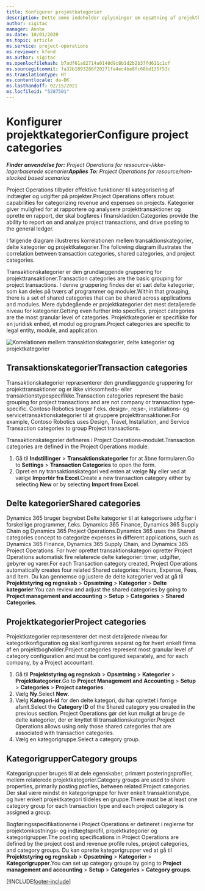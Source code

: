 ```yaml
---
title: Konfigurer projektkategorier
description: Dette emne indeholder oplysninger om opsætning af projektkategorier.
author: sigitac
manager: Annbe
ms.date: 10/01/2020
ms.topic: article
ms.service: project-operations
ms.reviewer: kfend
ms.author: sigitac
ms.openlocfilehash: b7adf61a82714a0148d9c8b1d2b2b37fd611c1cf
ms.sourcegitcommit: fa32b1893286f20271fa4ec4be8fc68bd135f53c
ms.translationtype: HT
ms.contentlocale: da-DK
ms.lasthandoff: 02/15/2021
ms.locfileid: "5287501"
---
```

# <a name="configure-project-categories"></a><span data-ttu-id="d5fb2-103">Konfigurer projektkategorier</span><span class="sxs-lookup"><span data-stu-id="d5fb2-103">Configure project categories</span></span>

<span data-ttu-id="d5fb2-104">_**Finder anvendelse for:** Project Operations for ressource-/ikke-lagerbaserede scenarier_</span><span class="sxs-lookup"><span data-stu-id="d5fb2-104">_**Applies To:** Project Operations for resource/non-stocked based scenarios_</span></span>

<span data-ttu-id="d5fb2-105">Project Operations tilbyder effektive funktioner til kategorisering af indtægter og udgifter på projekter.</span><span class="sxs-lookup"><span data-stu-id="d5fb2-105">Project Operations offers robust capabilities for categorizing revenue and expenses on projects.</span></span> <span data-ttu-id="d5fb2-106">Kategorier giver mulighed for at rapportere og analysere projekttransaktioner og oprette en rapport, der skal bogføres i finanskladden.</span><span class="sxs-lookup"><span data-stu-id="d5fb2-106">Categories provide the ability to report on and analyze project transactions, and drive posting to the general ledger.</span></span>

<span data-ttu-id="d5fb2-107">I følgende diagram illustreres korrelationen mellem transaktionskategorier, delte kategorier og projektkategorier.</span><span class="sxs-lookup"><span data-stu-id="d5fb2-107">The following diagram illustrates the correlation between transaction categories, shared categories, and project categories.</span></span> 

<span data-ttu-id="d5fb2-108">Transaktionskategorier er den grundlæggende gruppering for projekttransaktioner.</span><span class="sxs-lookup"><span data-stu-id="d5fb2-108">Transaction categories are the basic grouping for project transactions.</span></span> <span data-ttu-id="d5fb2-109">I denne gruppering findes der et sæt delte kategorier, som kan deles på tværs af programmer og moduler.</span><span class="sxs-lookup"><span data-stu-id="d5fb2-109">Within that grouping, there is a set of shared categories that can be shared across applications and modules.</span></span> <span data-ttu-id="d5fb2-110">Mere dybdegående er projektkategorier det mest detaljerede niveau for kategorier.</span><span class="sxs-lookup"><span data-stu-id="d5fb2-110">Getting even further into specifics, project categories are the most granular level of categories.</span></span> <span data-ttu-id="d5fb2-111">Projektkategorier er specifikke for en juridisk enhed, et modul og program.</span><span class="sxs-lookup"><span data-stu-id="d5fb2-111">Project categories are specific to legal entity, module, and application.</span></span>

![Korrelationen mellem transaktionskategorier, delte kategorier og projektkategorier](media/project-categories.png)

## <a name="transaction-categories"></a><span data-ttu-id="d5fb2-113">Transaktionskategorier</span><span class="sxs-lookup"><span data-stu-id="d5fb2-113">Transaction categories</span></span>

<span data-ttu-id="d5fb2-114">Transaktionskategorier repræsenterer den grundlæggende gruppering for projekttransaktioner og er ikke virksomheds- eller transaktionstypespecifikke.</span><span class="sxs-lookup"><span data-stu-id="d5fb2-114">Transaction categories represent the basic grouping for project transactions and are not company or transaction type-specific.</span></span> <span data-ttu-id="d5fb2-115">Contoso Robotics bruger f.eks. design-, rejse-, installations- og servicetransaktionskategorier til at gruppere projekttransaktioner.</span><span class="sxs-lookup"><span data-stu-id="d5fb2-115">For example, Contoso Robotics uses Design, Travel, Installation, and Service Transaction categories to group Project transactions.</span></span>

<span data-ttu-id="d5fb2-116">Transaktionskategorier defineres i Project Operations-modulet.</span><span class="sxs-lookup"><span data-stu-id="d5fb2-116">Transaction categories are defined in the Project Operations module.</span></span> 
1. <span data-ttu-id="d5fb2-117">Gå til **Indstillinger** \> **Transaktionskategorier** for at åbne formularen.</span><span class="sxs-lookup"><span data-stu-id="d5fb2-117">Go to **Settings** \> **Transaction Categories** to open the form.</span></span> 
2. <span data-ttu-id="d5fb2-118">Opret en ny transaktionskategori ved enten at vælge **Ny** eller ved at vælge **Importér fra Excel**.</span><span class="sxs-lookup"><span data-stu-id="d5fb2-118">Create a new transaction category either by selecting **New** or by selecting **Import from Excel**.</span></span>

## <a name="shared-categories"></a><span data-ttu-id="d5fb2-119">Delte kategorier</span><span class="sxs-lookup"><span data-stu-id="d5fb2-119">Shared categories</span></span>

<span data-ttu-id="d5fb2-120">Dynamics 365 bruger begrebet Delte kategorier til at kategorisere udgifter i forskellige programmer, f.eks. Dynamics 365 Finance, Dynamics 365 Supply Chain og Dynamics 365 Project Operations.</span><span class="sxs-lookup"><span data-stu-id="d5fb2-120">Dynamics 365 uses the Shared categories concept to categorize expenses in different applications, such as Dynamics 365 Finance, Dynamics 365 Supply Chain, and Dynamics 365 Project Operations.</span></span> <span data-ttu-id="d5fb2-121">For hver oprettet transaktionskategori opretter Project Operations automatisk fire relaterede delte kategorier: timer, udgifter, gebyrer og varer.</span><span class="sxs-lookup"><span data-stu-id="d5fb2-121">For each Transaction category created, Project Operations automatically creates four related Shared categories: Hours, Expense, Fees, and Item.</span></span> <span data-ttu-id="d5fb2-122">Du kan gennemse og justere de delte kategorier ved at gå til **Projektstyring og regnskab** \> **Opsætning** \> **Kategorier** \> **Delte kategorier**.</span><span class="sxs-lookup"><span data-stu-id="d5fb2-122">You can review and adjust the shared categories by going to **Project management and accounting** \> **Setup** \> **Categories** \> **Shared Categories**.</span></span>

## <a name="project-categories"></a><span data-ttu-id="d5fb2-123">Projektkategorier</span><span class="sxs-lookup"><span data-stu-id="d5fb2-123">Project categories</span></span>

<span data-ttu-id="d5fb2-124">Projektkategorier repræsenterer det mest detaljerede niveau for kategorikonfiguration og skal konfigureres separat og for hvert enkelt firma af en projektbogholder.</span><span class="sxs-lookup"><span data-stu-id="d5fb2-124">Project categories represent most granular level of category configuration and must be configured separately, and for each company, by a Project accountant.</span></span>

1. <span data-ttu-id="d5fb2-125">Gå til **Projektstyring og regnskab** \> **Opsætning** \> **Kategorier** \> **Projektkategorier**.</span><span class="sxs-lookup"><span data-stu-id="d5fb2-125">Go to **Project Management and Accounting** \> **Setup** \> **Categories** \> **Project categories**.</span></span>
2. <span data-ttu-id="d5fb2-126">Vælg **Ny**.</span><span class="sxs-lookup"><span data-stu-id="d5fb2-126">Select **New**.</span></span>
3. <span data-ttu-id="d5fb2-127">Vælg **Kategori-id** for den delte kategori, du har oprettet i forrige afsnit.</span><span class="sxs-lookup"><span data-stu-id="d5fb2-127">Select the **Category ID** of the Shared category you created in the previous section.</span></span> <span data-ttu-id="d5fb2-128">Project Operations gør det kun muligt at bruge de delte kategorier, der er knyttet til transaktionskategorier.</span><span class="sxs-lookup"><span data-stu-id="d5fb2-128">Project Operations allows using only those shared categories that are associated with transaction categories.</span></span>
4. <span data-ttu-id="d5fb2-129">Vælg en kategorigruppe.</span><span class="sxs-lookup"><span data-stu-id="d5fb2-129">Select a category group.</span></span>

## <a name="category-groups"></a><span data-ttu-id="d5fb2-130">Kategorigrupper</span><span class="sxs-lookup"><span data-stu-id="d5fb2-130">Category groups</span></span>

<span data-ttu-id="d5fb2-131">Kategorigrupper bruges til at dele egenskaber, primært posteringsprofiler, mellem relaterede projektkategorier.</span><span class="sxs-lookup"><span data-stu-id="d5fb2-131">Category groups are used to share properties, primarily posting profiles, between related Project categories.</span></span> <span data-ttu-id="d5fb2-132">Der skal være mindst én kategorigruppe for hver enkelt transaktionstype, og hver enkelt projektkategori tildeles en gruppe.</span><span class="sxs-lookup"><span data-stu-id="d5fb2-132">There must be at least one category group for each transaction type and each project category is assigned a group.</span></span>

<span data-ttu-id="d5fb2-133">Bogføringsspecifikationerne i Project Operations er defineret i reglerne for projektomkostnings- og indtægtsprofil, projektkategorier og kategorigrupper.</span><span class="sxs-lookup"><span data-stu-id="d5fb2-133">The posting specifications in Project Operations are defined by the project cost and revenue profile rules, project categories, and category groups.</span></span> <span data-ttu-id="d5fb2-134">Du kan oprette kategorigrupper ved at gå til **Projektstyring og regnskab** \> **Opsætning** \> **Kategorier** \> **Kategorigrupper**.</span><span class="sxs-lookup"><span data-stu-id="d5fb2-134">You can set up category groups by going to **Project management and accounting** \> **Setup** \> **Categories** \> **Category groups**.</span></span>


[!INCLUDE[footer-include](../includes/footer-banner.md)]